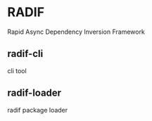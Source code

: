 # RADIF

Rapid Async Dependency Inversion Framework

## radif-cli

cli tool


## radif-loader

radif package loader